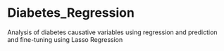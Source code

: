 # Diabetes_Regression
Analysis of diabetes causative variables using regression and prediction and fine-tuning using Lasso Regression

